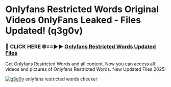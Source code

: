 # Onlyfans Restricted Words Original Videos 0nlyFans Leaked - Files Updated! (q3g0v)

<h3>🔴 CLICK HERE 🌐==►► <a href="https://tinyurl.com/x26r9saj" rel="nofollow">Onlyfans Restricted Words Updated Files</a></h3>

Get Onlyfans Restricted Words and all content. Now you can access all videos and pictures of Onlyfans Restricted Words. New Updated Files 2025!

[![q3g0v](https://i.imgur.com/LkgZPqh.gif)](https://tinyurl.com/x26r9saj)
onlyfans restricted words checker